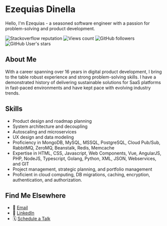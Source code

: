 # Ezequias Dinella

Hello, I'm Ezequias - a seasoned software engineer with a passion for problem-solving and product development.

<img alt="Stackoverflow reputation" src="https://img.shields.io/stackexchange/stackoverflow/r/1442476" /> <img alt="Views count" src="https://komarev.com/ghpvc/?username=edinella&color=brightgreen" /> <img alt="GitHub followers" src="https://img.shields.io/github/followers/edinella"> <img alt="GitHub User's stars" src="https://img.shields.io/github/stars/edinella?affiliations=OWNER%2CCOLLABORATOR">

## About Me

With a career spanning over 16 years in digital product development, I bring to the table robust experience and strong problem-solving skills. I have a demonstrated history of delivering sustainable solutions for SaaS platforms in fast-paced environments and have kept pace with evolving industry trends.

## Skills

- Product design and roadmap planning
- System architecture and decoupling
- Autoscaling and microservices
- UX design and data modeling
- Proficiency in MongoDB, MySQL, MSSQL, PostgreSQL, Cloud Pub/Sub, RabbitMQ, ZeroMQ, Beanstalk, Redis, Memcache
- Expertise in HTML, CSS, Javascript, Web Components, Vue, AngularJS, PHP, NodeJS, Typescript, Golang, Python, XML, JSON, Webservices, and GIT
- Project management, strategic planning, and portfolio management
- Proficient in cloud computing, DB migrations, caching, encryption, authentication, and authorization.

## Find Me Elsewhere

- 📧 [Email](mailto:ezequias.net@gmail.com)
- 💼 [LinkedIn](https://www.linkedin.com/in/edinella)
- 🗓️ [Schedule a Talk](https://cal.com/ezequias)

